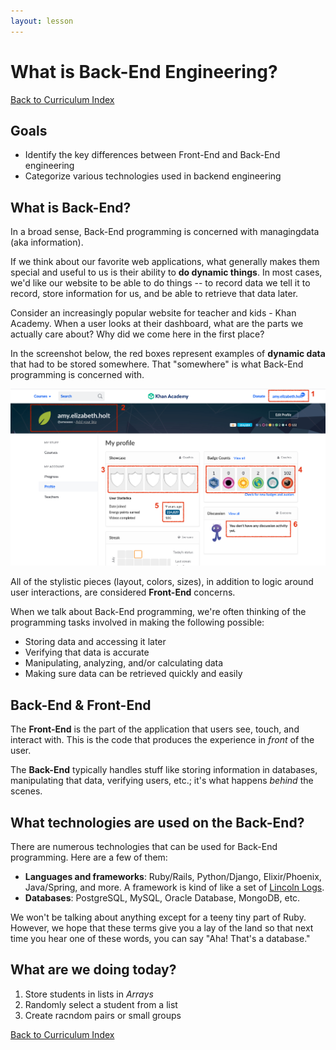 ```yaml
---
layout: lesson
---
```


# What is Back-End Engineering?

<a href="../">Back to Curriculum Index</a>

## Goals

- Identify the key differences between Front-End and Back-End engineering
- Categorize various technologies used in backend engineering

## What is Back-End?

In a broad sense, Back-End programming is concerned with managing ​data​ (aka information).

If we think about our favorite web applications, what generally makes them special and useful to us is their ability to **do dynamic things**. In most cases, we'd like our website to be able to ​do things -- to record data we tell it to record, store information for us, and be able to retrieve that data later.

Consider an increasingly popular website for teacher and kids - Khan Academy. When a user looks at their dashboard, what are the parts we actually care about? Why did we come here in the first place?

In the screenshot below, the red boxes represent examples of **dynamic data** that had to be stored somewhere. That "somewhere" is what Back-End programming is concerned with.

<img src="./assets/khan.png" alt="Khan academy screenshot, with username, bages earned and points earned all circled to highlight data that is specfic to the user logged in.">

All of the stylistic pieces (layout, colors, sizes), in addition to logic around user interactions, are considered **Front-End** concerns.

When we talk about Back-End programming, we're often thinking of the programming tasks involved in making the following possible:

- Storing data and accessing it later
- Verifying that data is accurate
- Manipulating, analyzing, and/or calculating data
- Making sure data can be retrieved quickly and easily

## Back-End & Front-End

The **Front-End** is the part of the application that users see, touch, and interact with. This is the code that produces the experience in _front_ of the user.

The **Back-End** typically handles stuff like storing information in databases, manipulating that data, verifying users, etc.; it's what happens _behind_ the scenes.

## What technologies are used on the Back-End?

There are numerous technologies that can be used for Back-End programming. Here are a few of them:

- **Languages and frameworks**: Ruby/Rails, Python/Django, Elixir/Phoenix, Java/Spring, and more. A framework is kind of like a set of [Lincoln Logs](https://www.amazon.com/LINCOLN-LOGS-Anniversary-Construction-Education/dp/B00RWNEN9W).
- **Databases**: PostgreSQL, MySQL, Oracle Database, MongoDB, etc.

We won't be talking about anything except for a teeny tiny part of Ruby. However, we hope that these terms give you a lay of the land so that next time you hear one of these words, you can say "Aha! That's a database."

## What are we doing today?

1. Store students in lists in _Arrays_
2. Randomly select a student from a list
3. Create racndom pairs or small groups

<a href="../">Back to Curriculum Index</a>
